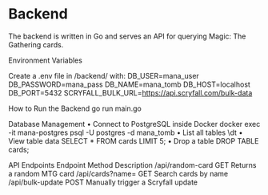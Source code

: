 # Backend
The backend is written in Go and serves an API for querying Magic: The Gathering cards.

Environment Variables

Create a .env file in /backend/ with:
    DB_USER=mana_user
    DB_PASSWORD=mana_pass
    DB_NAME=mana_tomb
    DB_HOST=localhost
    DB_PORT=5432
    SCRYFALL_BULK_URL=https://api.scryfall.com/bulk-data

How to Run the Backend
    go run main.go

Database Management
	•	Connect to PostgreSQL inside Docker
        docker exec -it mana-postgres psql -U postgres -d mana_tomb
    •	List all tables
        \dt
	•	View table data
        SELECT * FROM cards LIMIT 5;
	•	Drop a table
        DROP TABLE cards;

API Endpoints
    Endpoint	Method	Description
    /api/random-card	GET	Returns a random MTG card
    /api/cards?name=	GET	Search cards by name
    /api/bulk-update	POST	Manually trigger a Scryfall update
